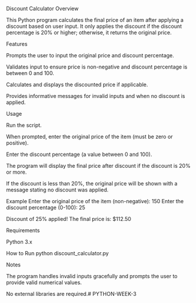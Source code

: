 Discount Calculator
Overview

This Python program calculates the final price of an item after applying a discount based on user input. It only applies the discount if the discount percentage is 20% or higher; otherwise, it returns the original price.

Features

Prompts the user to input the original price and discount percentage.

Validates input to ensure price is non-negative and discount percentage is between 0 and 100.

Calculates and displays the discounted price if applicable.

Provides informative messages for invalid inputs and when no discount is applied.

Usage

Run the script.

When prompted, enter the original price of the item (must be zero or positive).

Enter the discount percentage (a value between 0 and 100).

The program will display the final price after discount if the discount is 20% or more.

If the discount is less than 20%, the original price will be shown with a message stating no discount was applied.

Example
Enter the original price of the item (non-negative): 150
Enter the discount percentage (0-100): 25

Discount of 25% applied!
The final price is: $112.50

Requirements

Python 3.x

How to Run
python discount_calculator.py

Notes

The program handles invalid inputs gracefully and prompts the user to provide valid numerical values.

No external libraries are required.# PYTHON-WEEK-3
